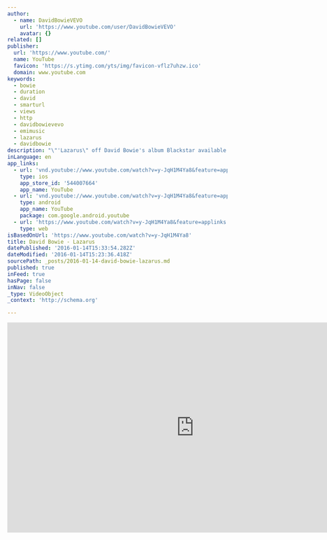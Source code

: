 ```yaml
---
author:
  - name: DavidBowieVEVO
    url: 'https://www.youtube.com/user/DavidBowieVEVO'
    avatar: {}
related: []
publisher:
  url: 'https://www.youtube.com/'
  name: YouTube
  favicon: 'https://s.ytimg.com/yts/img/favicon-vflz7uhzw.ico'
  domain: www.youtube.com
keywords:
  - bowie
  - duration
  - david
  - smarturl
  - views
  - http
  - davidbowievevo
  - emimusic
  - lazarus
  - davidbowie
description: "\"'Lazarus\" off David Bowie's album Blackstar available now on iTunes: http://smarturl.it/blackstar_itunes Amazon: http://smarturl.it/blackstar_amazon Spotify: http://smarturl.it/blackstar_spotify Vinyl: http://smarturl.it/blackstar_vinyl Limited Edition Lithograph & Music Bundles: http://smarturl.it/blackstar_dbstore Limited Edition Clear Vinyl: http://smarturl.it/blackstar_clearvinyl Follow David Bowie: http://davidbowie.com http://facebook.com/davidbowie http://twitter.com/davidbowiereal http://instagram/davidbowie"
inLanguage: en
app_links:
  - url: 'vnd.youtube://www.youtube.com/watch?v=y-JqH1M4Ya8&feature=applinks'
    type: ios
    app_store_id: '544007664'
    app_name: YouTube
  - url: 'vnd.youtube://www.youtube.com/watch?v=y-JqH1M4Ya8&feature=applinks'
    type: android
    app_name: YouTube
    package: com.google.android.youtube
  - url: 'https://www.youtube.com/watch?v=y-JqH1M4Ya8&feature=applinks'
    type: web
isBasedOnUrl: 'https://www.youtube.com/watch?v=y-JqH1M4Ya8'
title: David Bowie - Lazarus
datePublished: '2016-01-14T15:33:54.282Z'
dateModified: '2016-01-14T15:23:36.418Z'
sourcePath: _posts/2016-01-14-david-bowie-lazarus.md
published: true
inFeed: true
hasPage: false
inNav: false
_type: VideoObject
_context: 'http://schema.org'

---
```

<iframe src="https://cdn.embedly.com/widgets/media.html?src=https%3A%2F%2Fwww.youtube.com%2Fembed%2Fy-JqH1M4Ya8%3Ffeature%3Doembed&amp;url=https%3A%2F%2Fwww.youtube.com%2Fwatch%3Fv%3Dy-JqH1M4Ya8&amp;image=https%3A%2F%2Fi.ytimg.com%2Fvi%2Fy-JqH1M4Ya8%2Fhqdefault.jpg&amp;key=b7d04c9b404c499eba89ee7072e1c4f7&amp;type=text%2Fhtml&amp;schema=youtube" width="854" height="480" scrolling="no" frameborder="0" allowfullscreen="allowfullscreen" style=""></iframe>